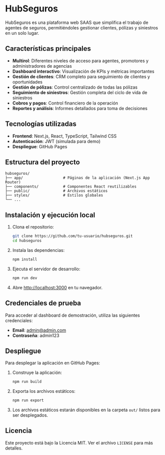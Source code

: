 # HubSeguros

HubSeguros es una plataforma web SAAS que simplifica el trabajo de agentes de seguros, permitiéndoles gestionar clientes, pólizas y siniestros en un solo lugar.

## Características principales

- **Multirol**: Diferentes niveles de acceso para agentes, promotores y administradores de agencias
- **Dashboard interactivo**: Visualización de KPIs y métricas importantes
- **Gestión de clientes**: CRM completo para seguimiento de clientes y oportunidades
- **Gestión de pólizas**: Control centralizado de todas las pólizas
- **Seguimiento de siniestros**: Gestión completa del ciclo de vida de siniestros
- **Cobros y pagos**: Control financiero de la operación
- **Reportes y análisis**: Informes detallados para toma de decisiones

## Tecnologías utilizadas

- **Frontend**: Next.js, React, TypeScript, Tailwind CSS
- **Autenticación**: JWT (simulada para demo)
- **Despliegue**: GitHub Pages

## Estructura del proyecto

```
hubseguros/
├── app/                  # Páginas de la aplicación (Next.js App Router)
├── components/           # Componentes React reutilizables
├── public/               # Archivos estáticos
├── styles/               # Estilos globales
└── ...
```

## Instalación y ejecución local

1. Clona el repositorio:
   ```bash
   git clone https://github.com/tu-usuario/hubseguros.git
   cd hubseguros
   ```

2. Instala las dependencias:
   ```bash
   npm install
   ```

3. Ejecuta el servidor de desarrollo:
   ```bash
   npm run dev
   ```

4. Abre [http://localhost:3000](http://localhost:3000) en tu navegador.

## Credenciales de prueba

Para acceder al dashboard de demostración, utiliza las siguientes credenciales:

- **Email**: admin@admin.com
- **Contraseña**: admin123

## Despliegue

Para desplegar la aplicación en GitHub Pages:

1. Construye la aplicación:
   ```bash
   npm run build
   ```

2. Exporta los archivos estáticos:
   ```bash
   npm run export
   ```

3. Los archivos estáticos estarán disponibles en la carpeta `out/` listos para ser desplegados.

## Licencia

Este proyecto está bajo la Licencia MIT. Ver el archivo `LICENSE` para más detalles.

